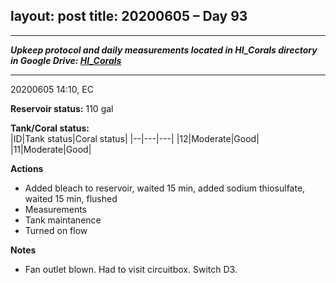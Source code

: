 layout: post
title: 20200605 – Day 93
---

---
***Upkeep protocol and daily measurements located in HI_Corals directory in Google Drive: [HI_Corals](https://drive.google.com/drive/u/1/folders/1Dxil5Lj1ynvuIuGDWx9_AyqkdplIcCZQ)***

---
20200605 14:10, EC

**Reservoir status:** 110 gal

**Tank/Coral status:**  
|ID|Tank status|Coral status|
|--|---|---|
|12|Moderate|Good|
|11|Moderate|Good|

**Actions**  
- Added bleach to reservoir, waited 15 min, added sodium thiosulfate, waited 15 min, flushed
- Measurements
- Tank maintanence
- Turned on flow

**Notes**  
- Fan outlet blown. Had to visit circuitbox. Switch D3.